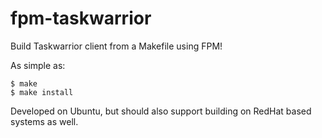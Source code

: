 # fpm-taskwarrior
Build Taskwarrior client from a Makefile using FPM!

As simple as:
~~~console
$ make
$ make install
~~~

Developed on Ubuntu, but should also support building on RedHat based systems as well.
